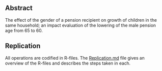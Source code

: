 Abstract
--------

The effect of the gender of a pension recipient on growth of children in
the same household; an impact evaluation of the lowering of the male
pension age from 65 to 60.

Replication
-----------

All operations are codified in R-files. The
[Replication.md](/Replication.md) file gives an overview of the R-files
and describes the steps taken in each.
